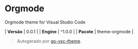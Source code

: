 # Orgmode

Orgmode theme for Visual Studio Code

| **Versão** | 0.0.1 |
| **Engine** | ^1.0.0 |
| **Pacote** | theme-orgmode |

> Autogerado por [go-vsc-theme](https://github.com/natalbu/go-vsc-theme).
